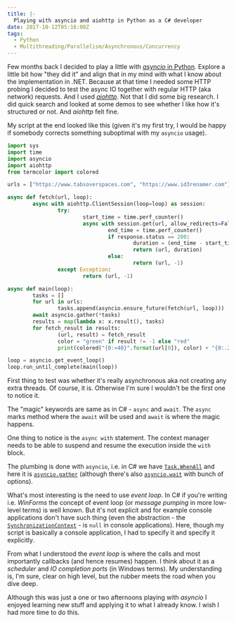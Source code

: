 ```yaml
---
title: |-
  Playing with asyncio and aiohttp in Python as a C# developer  
date: 2017-10-12T05:16:00Z
tags:
  - Python
  - Multithreading/Parallelism/Asynchronous/Concurrency
---
```

Few months back I decided to play a little with [_asyncio_ in Python][1]. Explore a little bit how "they did it" and align that in my mind with what I know about the implementation in .NET. Because at that time I needed some HTTP probing I decided to test the async IO together with regular HTTP (aka network) requests. And I used [_aiohttp_][2]. Not that I did some big research. I did quick search and looked at some demos to see whether I like how it's structured or not. And _aiohttp_ felt fine.

<!-- excerpt -->

My script at the end looked like this (given it's my first try, I would be happy if somebody corrects something suboptimal with my `asyncio` usage).

```python
import sys
import time
import asyncio
import aiohttp
from termcolor import colored

urls = ["https://www.tabsoverspaces.com", "https://www.id3renamer.com"]

async def fetch(url, loop):
        async with aiohttp.ClientSession(loop=loop) as session:
                try:
                        start_time = time.perf_counter()
                        async with session.get(url, allow_redirects=False, timeout=10) as response:
                                end_time = time.perf_counter()
                                if response.status == 200:
                                        duration = (end_time - start_time) * 1000
                                        return (url, duration)
                                else:
                                        return (url, -1)
                except Exception:
                        return (url, -1)

async def main(loop):
        tasks = []
        for url in urls:
                tasks.append(asyncio.ensure_future(fetch(url, loop)))
        await asyncio.gather(*tasks)
        results = map(lambda x: x.result(), tasks)
        for fetch_result in results:
                (url, result) = fetch_result
                color = "green" if result != -1 else "red"
                print(colored("{0:<40}".format(url[0]), color) + "{0:.2f}ms".format(result))

loop = asyncio.get_event_loop()
loop.run_until_complete(main(loop))
```

First thing to test was whether it's really asynchronous aka not creating any extra threads. Of course, it is. Otherwise I'm sure I wouldn't be the first one to notice it.

The "magic" keywords are same as in C# - `async` and `await`. The `async` marks method where the `await` will be used and `await` is where the magic happens. 

One thing to notice is the `async with` statement. The context manager needs to be able to suspend and resume the execution inside the `with` block.

The plumbing is done with `asyncio`, i.e. in C# we have [`Task.WhenAll`][3] and here it is [`asyncio.gather`][4] (although there's also [`asyncio.wait`][5] with bunch of options).

What's most interesting is the need to use _event loop_. In C# if you're writing i.e. _WinForms_ the concept of event loop (or _message pumping_ in more low-level terms) is well known. But it's not explicit and for example console applications don't have such thing (even the abstraction - the [`SynchronizationContext`][6] - is `null` in console applications). Here, though my script is basically a console application, I had to specify it and specify it explicitly. 

From what I understood the _event loop_ is where the calls and most importantly callbacks (and hence resumes) happen. I think about it as a _scheduler_ and _IO completion ports_ (in Windows terms). My understanding is, I'm sure, clear on high level, but the rubber meets the road when you dive deep.

Although this was just a one or two afternoons playing with _asyncio_ I enjoyed learning new stuff and applying it to what I already know. I wish I had more time to do this.

[1]: https://docs.python.org/3/library/asyncio.html
[2]: http://aiohttp.readthedocs.io/en/stable/
[3]: https://msdn.microsoft.com/en-us/library/system.threading.tasks.task.whenall(v=vs.110).aspx
[4]: https://docs.python.org/3/library/asyncio-task.html#asyncio.gather
[5]: https://docs.python.org/3/library/asyncio-task.html#asyncio.wait
[6]: https://msdn.microsoft.com/en-us/library/system.threading.synchronizationcontext(v=vs.110).aspx